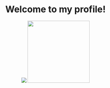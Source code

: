 <h1 align="center">Welcome to my profile!</h1>

<p align="center">
  <img src="https://github-readme-stats.vercel.app/api?username=jaonolo">
  <img src="https://github-readme-stats.vercel.app/api/top-langs/?username=jaonolo&layout=compact" height="195px">
</p>
